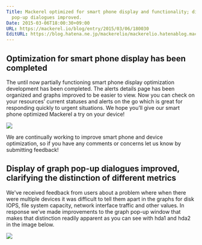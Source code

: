 ```yaml
---
Title: Mackerel optimized for smart phone display and functionality; display of graph
  pop-up dialogues improved.
Date: 2015-03-06T18:00:30+09:00
URL: https://mackerel.io/blog/entry/2015/03/06/180030
EditURL: https://blog.hatena.ne.jp/mackerelio/mackerelio.hatenablog.mackerel.io/atom/entry/8454420450087214219
---
```


## Optimization for smart phone display has been completed

The until now partially functioning smart phone display optimization development has been completed. The alerts details page has been organized and graphs improved to be easier to view. Now you can check on your resources’ current statuses and alerts on the go which is great for responding quickly to urgent situations. We hope you’ll give our smart phone optimized Mackerel a try on your device!

![](https://cdn-ak.f.st-hatena.com/images/fotolife/m/mackerelio/20150804/20150804164408.png)

We are continually working to improve smart phone and device optimization, so if you have any comments or concerns let us know by submitting feedback!

## Display of graph pop-up dialogues improved, clarifying the distinction of different metrics

We've received feedback from users about a problem where when there were multiple devices it was difficult to tell them apart in the graphs for disk IOPS, file system capacity, network interface traffic and other values. In response we’ve made improvements to the graph pop-up window that makes that distinction readily apparent as you can see with hda1 and hda2 in the image below.

![](https://cdn-ak.f.st-hatena.com/images/fotolife/m/mackerelio/20150804/20150804164349.png)
